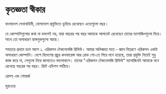 # কৃতজ্ঞতা স্বীকার

বাংলাদেশ সেনাবাহিনী, যোগাযোগ প্রযুক্তিতে ডুবিয়ে রেখেছেন এতোগুলো বছর। 

যে কোম্পানিগুলোর কথা না বললেই নয়, যারা বছরের পর বছর আমাকে আপডেট রেখেছেন তাদের ম্যাগাজিনগুলো দিয়ে। সাথে তো অসাধারণ হ্যান্ডবুকগুলো আছে। 

সবচেয়ে প্রথমে চলে আসে ১. এরিকসন টেকনোলজি রিভিউ। আমার অভিজ্ঞতা মতে - জ্ঞান বিতরণে এরিকসন একটা অসাধারণ কোম্পানি। দেশে বিদেশের প্রচুর কনফারেন্স আর রোড শো-তে গিয়ে মনে হয়েছে, তারা প্রযুক্তি নিয়েই শুধু কাজ করে না, সেগুলো নিয়ে জানাতেও ভালোবাসে। তাদের "এরিকসন টেকনোলজি রিভিউ" ম্যাগাজিনটা আমাকে মনে রেখেছে বছরের পর বছর। প্রিন্ট এডিশন পাঠিয়ে। 

রোড্স্ এন্ড শোয়ার্জ

হুয়াওয়ে 





